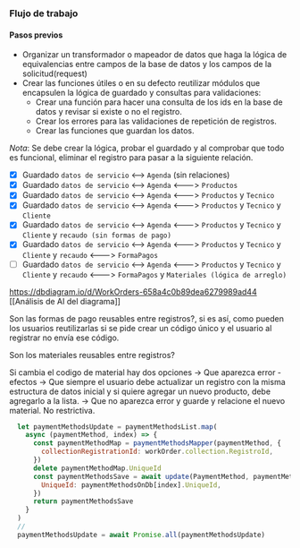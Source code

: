 
### Flujo de trabajo


#### Pasos previos

- Organizar un transformador o mapeador de datos que haga la lógica de equivalencias entre campos de la base de datos y los campos de la solicitud(request)
- Crear las funciones útiles o en su defecto reutilizar módulos que encapsulen la lógica de guardado y consultas para validaciones:
	- Crear una función para hacer una consulta de los ids en la base de datos y revisar si existe o no el registro.
	- Crear los errores para las validaciones de repetición de registros.
	- Crear las funciones que guardan los datos.

_Nota_: Se debe crear la lógica, probar el guardado y al comprobar que todo es funcional, eliminar el registro para pasar a la siguiente relación.

- [x] Guardado `datos de servicio` <--> `Agenda` (sin relaciones)
- [x] Guardado `datos de servicio` <--> `Agenda` <---> `Productos`
- [x] Guardado `datos de servicio` <--> `Agenda` <---> `Productos` y `Tecnico`
- [x] Guardado `datos de servicio` <--> `Agenda` <---> `Productos` y `Tecnico` y `Cliente`
- [x] Guardado `datos de servicio` <--> `Agenda` <---> `Productos` y `Tecnico` y `Cliente` y `recaudo (sin formas de pago)`
- [x] Guardado `datos de servicio` <--> `Agenda` <---> `Productos` y `Tecnico` y `Cliente` y `recaudo` <---> `FormaPagos`
- [ ] Guardado `datos de servicio` <--> `Agenda` <---> `Productos` y `Tecnico` y `Cliente` y `recaudo` <---> `FormaPagos` y `Materiales (lógica de arreglo)`

https://dbdiagram.io/d/WorkOrders-658a4c0b89dea6279989ad44
[[Análisis de AI del diagrama]]

Son las formas de pago reusables entre registros?, si es así, como pueden los usuarios reutilizarlas si se pide crear un código único y el usuario al registrar no envía ese código.

Son los materiales reusables entre registros?


Si cambia el codigo de material hay dos opciones
    -> Que aparezca error - efectos -> Que siempre el usuario debe actualizar un registro con la misma estructura de datos inicial y si quiere agregar un nuevo producto, debe agregarlo a la lista.
    -> Que no aparezca error y guarde y relacione el nuevo material. No restrictiva.


```js
  let paymentMethodsUpdate = paymentMethodsList.map(
    async (paymentMethod, index) => {
      const paymentMethodMap = paymentMethodsMapper(paymentMethod, {
        collectionRegistrationId: workOrder.collection.RegistroId,
      })
      delete paymentMethodMap.UniqueId
      const paymentMethodsSave = await update(PaymentMethod, paymentMethodMap, {
        UniqueId: paymentMethodsOnDb[index].UniqueId,
      })
      return paymentMethodsSave
    }
  )
  //
  paymentMethodsUpdate = await Promise.all(paymentMethodsUpdate)
```